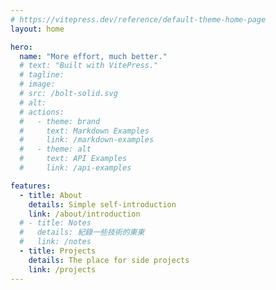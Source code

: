 ```yaml
---
# https://vitepress.dev/reference/default-theme-home-page
layout: home

hero:
  name: "More effort, much better."
  # text: "Built with VitePress."
  # tagline: 
  # image:
  # src: /bolt-solid.svg
  # alt:
  # actions:
  #   - theme: brand
  #     text: Markdown Examples
  #     link: /markdown-examples
  #   - theme: alt
  #     text: API Examples
  #     link: /api-examples

features:
  - title: About
    details: Simple self-introduction
    link: /about/introduction
  # - title: Notes
  #   details: 紀錄一些技術的東東
  #   link: /notes
  - title: Projects
    details: The place for side projects 
    link: /projects
---
```

